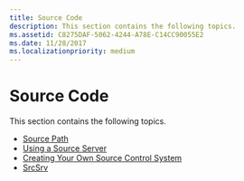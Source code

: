 ```yaml
---
title: Source Code
description: This section contains the following topics.
ms.assetid: C8275DAF-5062-4244-A78E-C14CC90055E2
ms.date: 11/28/2017
ms.localizationpriority: medium
---
```


# Source Code


This section contains the following topics.

-   [Source Path](source-path.md)
-   [Using a Source Server](using-a-source-server.md)
-   [Creating Your Own Source Control System](creating-your-own-source-control-system.md)
-   [SrcSrv](srcsrv.md)

 

 





